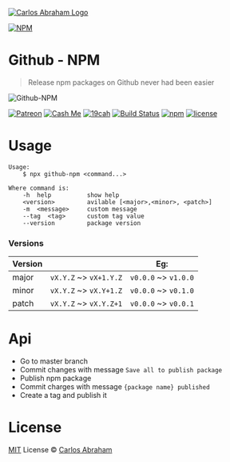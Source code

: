 [![Carlos Abraham Logo](https://avatars3.githubusercontent.com/u/21347264?s=50&v=4)](https://19cah.com)

[![NPM](https://nodei.co/npm/github-npm.png?compact=true)](https://nodei.co/npm/github-npm/)

# Github - NPM

> Release npm packages on Github never had been easier

![Github-NPM](https://cdn.abraham.gq/projects/github-npm/github-npm.svg)

<!-- Badges -->
[![Patreon][patreon]](https://www.patreon.com/19cah)
[![Cash Me][cash-me]](https://cash.me/$19cah)
[![19cah](https://19cah.com/badge.svg)](https://github.com/19cah)
[![Build Status](https://img.shields.io/travis/19cah/github-npm.svg?logo=travis)](https://travis-ci.org/19cah/github-npm)
[![npm](https://img.shields.io/npm/v/github-npm.svg)](https://www.npmjs.com/package/github-npm)
[![license](https://img.shields.io/github/license/19cah/github-npm.svg)](https://github.com/19cah/github-npm/blob/master/LICENSE)
<!-- Badges -->


# Usage

```
Usage:
	$ npx github-npm <command...>

Where command is:
	-h  help          show help
	<version>         avilable [<major>,<minor>, <patch>]
	-m  <message>     custom message
	--tag  <tag>      custom tag value
	--version         package version
```

### Versions

| Version |                        | Eg:                  |
| ------- | ---------------------- | -------------------- |
| major   | `vX.Y.Z` ~> `vX+1.Y.Z` | `v0.0.0` ~> `v1.0.0` |
| minor   | `vX.Y.Z` ~> `vX.Y+1.Z` | `v0.0.0` ~> `v0.1.0` |
| patch   | `vX.Y.Z` ~> `vX.Y.Z+1` | `v0.0.0` ~> `v0.0.1` |

# Api

- Go to master branch
- Commit changes with message  `Save all to publish package`
- Publish npm package
- Commit charges with message `{package name} published`
- Create a tag and publish it

# License

[MIT](https://github.com/19cah/github-npm/blob/master/LICENSE) License © [Carlos Abraham](https://github.com/19cah)


[cash-me]: https://cdn.abraham.gq/badges/cash-me.svg
[patreon]: https://cdn.abraham.gq/badges/patreon.svg

